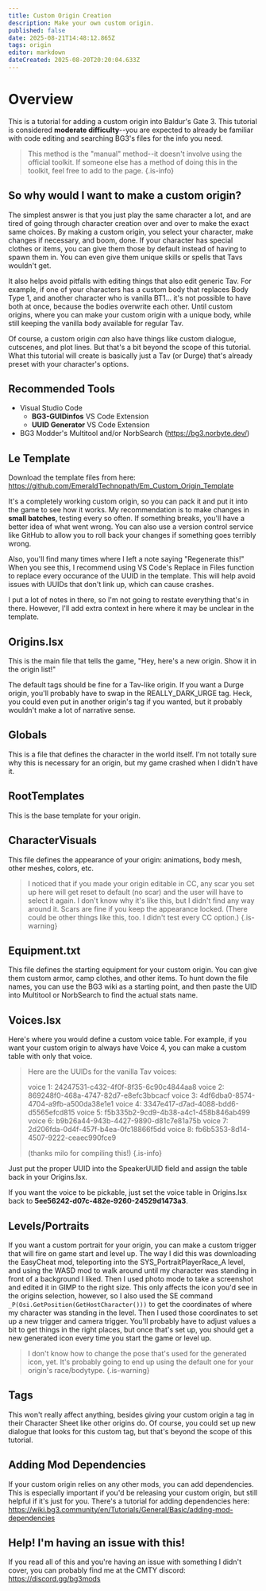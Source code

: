 ```yaml
---
title: Custom Origin Creation
description: Make your own custom origin.
published: false
date: 2025-08-21T14:48:12.865Z
tags: origin
editor: markdown
dateCreated: 2025-08-20T20:20:04.633Z
---
```


# Overview
This is a tutorial for adding a custom origin into Baldur's Gate 3. This tutorial is considered **moderate difficulty**--you are expected to already be familiar with code editing and searching BG3's files for the info you need.

> This method is the "manual" method--it doesn't involve using the official toolkit. If someone else has a method of doing this in the toolkit, feel free to add to the page.
{.is-info}

## So why would I want to make a custom origin?

The simplest answer is that you just play the same character a lot, and are tired of going through character creation over and over to make the exact same choices. By making a custom origin, you select your character, make changes if necessary, and boom, done. If your character has special clothes or items, you can give them those by default instead of having to spawn them in. You can even give them unique skills or spells that Tavs wouldn't get.

It also helps avoid pitfalls with editing things that also edit generic Tav. For example, if one of your characters has a custom body that replaces Body Type 1, and another character who is vanilla BT1... it's not possible to have both at once, because the bodies overwrite each other. Until custom origins, where you can make your custom origin with a unique body, while still keeping the vanilla body available for regular Tav.

Of course, a custom origin *can* also have things like custom dialogue, cutscenes, and plot lines. But that's a bit beyond the scope of this tutorial. What this tutorial will create is basically just a Tav (or Durge) that's already preset with your character's options.

## Recommended Tools

- Visual Studio Code
	- **BG3-GUIDinfos** VS Code Extension
	- **UUID Generator** VS Code Extension
- BG3 Modder's Multitool and/or NorbSearch (https://bg3.norbyte.dev/)

## Le Template

Download the template files from here: https://github.com/EmeraldTechnopath/Em_Custom_Origin_Template

It's a completely working custom origin, so you can pack it and put it into the game to see how it works. My recommendation is to make changes in **small batches**, testing every so often. If something breaks, you'll have a better idea of what went wrong. You can also use a version control service like GitHub to allow you to roll back your changes if something goes terribly wrong.

Also, you'll find many times where I left a note saying "Regenerate this!" When you see this, I recommend using VS Code's Replace in Files function to replace every occurance of the UUID in the template. This will help avoid issues with UUIDs that don't link up, which can cause crashes.

I put a lot of notes in there, so I'm not going to restate everything that's in there. However, I'll add extra context in here where it may be unclear in the template.

## Origins.lsx

This is the main file that tells the game, "Hey, here's a new origin. Show it in the origin list!"

The default tags should be fine for a Tav-like origin. If you want a Durge origin, you'll probably have to swap in the REALLY_DARK_URGE tag. Heck, you could even put in another origin's tag if you wanted, but it probably wouldn't make a lot of narrative sense.

## Globals

This is a file that defines the character in the world itself. I'm not totally sure why this is necessary for an origin, but my game crashed when I didn't have it.

## RootTemplates

This is the base template for your origin.

## CharacterVisuals

This file defines the appearance of your origin: animations, body mesh, other meshes, colors, etc.

> 
> I noticed that if you made your origin editable in CC, any scar you set up here will get reset to default (no scar) and the user will have to select it again. I don't know why it's like this, but I didn't find any way around it. Scars are fine if you keep the appearance locked. (There could be other things like this, too. I didn't test every CC option.)
{.is-warning}

## Equipment.txt

This file defines the starting equipment for your custom origin. You can give them custom armor, camp clothes, and other items. To hunt down the file names, you can use the BG3 wiki as a starting point, and then paste the UID into Multitool or NorbSearch to find the actual stats name.

## Voices.lsx

Here's where you would define a custom voice table. For example, if you want your custom origin to always have Voice 4, you can make a custom table with only that voice.

> Here are the UUIDs for the vanilla Tav voices:
> 
> voice 1: 24247531-c432-4f0f-8f35-6c90c4844aa8
> voice 2: 869248f0-468a-4747-82d7-e8efc3bbcacf
> voice 3: 4df6dba0-8574-4704-a9fb-a500da38e1e1
> voice 4: 3347e417-d7ad-4088-bdd6-d5565efcd815
> voice 5: f5b335b2-9cd9-4b38-a4c1-458b846ab499
> voice 6: b9b26a44-943b-4427-9890-d81c7e81a75b
> voice 7: 2d206fda-0d4f-457f-b4ea-0fc18866f5dd
> voice 8: fb6b5353-8d14-4507-9222-ceaec990fce9
>
> (thanks milo for compiling this!)
{.is-info}

Just put the proper UUID into the SpeakerUUID field and assign the table back in your Origins.lsx.

If you want the voice to be pickable, just set the voice table in Origins.lsx back to **5ee56242-d07c-482e-9260-24529d1473a3**.

## Levels/Portraits

If you want a custom portrait for your origin, you can make a custom trigger that will fire on game start and level up. The way I did this was downloading the EasyCheat mod, teleporting into the SYS_PortraitPlayerRace_A level, and using the WASD mod to walk around until my character was standing in front of a background I liked. Then I used photo mode to take a screenshot and edited it in GIMP to the right size. This only affects the icon you'd see in the origins selection, however, so I also used the SE command `_P(Osi.GetPosition(GetHostCharacter()))` to get the coordinates of where my character was standing in the level. Then I used those coordinates to set up a new trigger and camera trigger. You'll probably have to adjust values a bit to get things in the right places, but once that's set up, you should get a new generated icon every time you start the game or level up.

> I don't know how to change the pose that's used for the generated icon, yet. It's probably going to end up using the default one for your origin's race/bodytype.
{.is-warning}

## Tags

This won't really affect anything, besides giving your custom origin a tag in their Character Sheet like other origins do. Of course, you could set up new dialogue that looks for this custom tag, but that's beyond the scope of this tutorial.

## Adding Mod Dependencies

If your custom origin relies on any other mods, you can add dependencies. This is especially important if you'd be releasing your custom origin, but still helpful if it's just for you. There's a tutorial for adding dependencies here: https://wiki.bg3.community/en/Tutorials/General/Basic/adding-mod-dependencies

## Help! I'm having an issue with this!

If you read all of this and you're having an issue with something I didn't cover, you can probably find me at the CMTY discord: https://discord.gg/bg3mods
